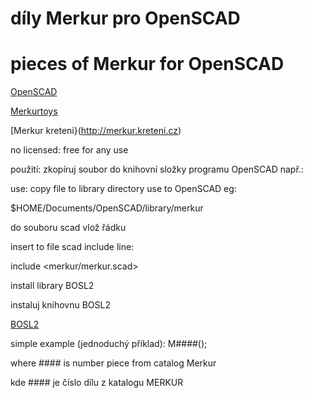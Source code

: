 # díly Merkur pro OpenSCAD

# pieces of Merkur for OpenSCAD

[OpenSCAD](https://openscad.org)

[Merkurtoys](https://www.merkurtoys.cz)

[Merkur kreteni}(http://merkur.kreteni.cz)

no licensed: free for any use

použití: zkopíruj soubor do knihovní složky programu OpenSCAD např.:

use: copy file to library directory use to OpenSCAD eg:

$HOME/Documents/OpenSCAD/library/merkur
 

do souboru scad vlož řádku

insert to file scad include line:

include <merkur/merkur.scad>
 
install library BOSL2

instaluj knihovnu BOSL2

[BOSL2](https://github.com/BelfrySCAD/BOSL2.git)

simple example (jednoduchý příklad):  M####();

where #### is number piece from catalog Merkur

kde #### je číslo dílu z katalogu MERKUR

